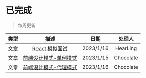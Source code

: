 # 已完成

> 每周更新

| 类型 |                         描述                          |   日期    |  处理人   |
| ---- | :---------------------------------------------------: | :-------: | :-------: |
| 文章 |      [React 模拟面试](/interview/react-summary/)      | 2023/1/16 | HearLing  |
| 文章 | [前端设计模式-单例模式](/patterns/singleton-pattern/) | 2023/1/15 | Chocolate |
| 文章 |   [前端设计模式-代理模式](/patterns/proxy-pattern/)   | 2023/1/16 | Chocolate |
